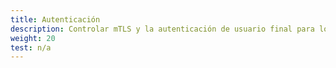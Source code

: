 ```yaml
---
title: Autenticación
description: Controlar mTLS y la autenticación de usuario final para los services de la mesh.
weight: 20
test: n/a
---
```


